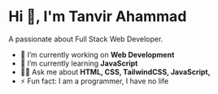 
# Hi 👋, I'm Tanvir Ahammad
A passionate about Full Stack Web Developer.

- 🔭 I’m currently working on **Web Development**
- 🌱 I’m currently learning **JavaScript**
- 👨‍💻 Ask me about **HTML, CSS, TailwindCSS, JavaScript,**
- ⚡ Fun fact: I am a programmer, I have no life



 
